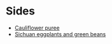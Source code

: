 # Sides

- [Cauliflower puree](../recipes/cauliflower-puree.md)
- [Sichuan eggplants and green beans](../recipes/sichuan-eggplants-and-green-beans.md)
